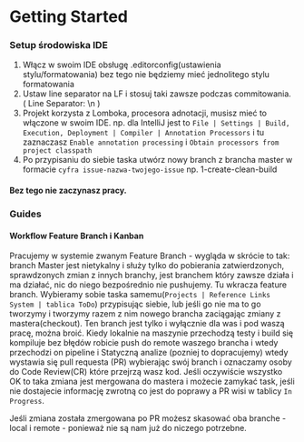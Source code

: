 # Getting Started

### Setup środowiska IDE

1. Włącz w swoim IDE obsługę .editorconfig(ustawienia stylu/formatowania) bez tego nie będziemy mieć jednolitego stylu formatowania
2. Ustaw line separator na LF i stosuj taki zawsze podczas commitowania. ( Line Separator: \n )
3. Projekt korzysta z Lomboka, procesora adnotacji, musisz mieć to włączone w swoim IDE. np. dla IntelliJ jest to `File | Settings | Build, Execution, Deployment | Compiler | Annotation Processors` i tu zaznaczasz `Enable annotation processing` i `Obtain processors from project classpath`
4. Po przypisaniu do siebie taska utwórz nowy branch z brancha master w formacie `cyfra issue-nazwa-twojego-issue`  np. 1-create-clean-build

#### Bez tego nie zaczynasz pracy.

### Guides

#### Workflow Feature Branch i Kanban
Pracujemy w systemie zwanym Feature Branch - wygląda w skrócie to tak: branch Master jest nietykalny i służy tylko do pobierania zatwierdzonych,
sprawdzonych zmian z innych branchy, jest branchem który zawsze działa i ma działać, nic do niego bezpośrednio nie pushujemy.
Tu wkracza feature branch. Wybieramy sobie taska samemu(`Projects | Reference Links System | tablica ToDo`) przypisując siebie,
lub jeśli go nie ma to go tworzymy i tworzymy razem z nim nowego brancha zaciągając zmiany z mastera(checkout).
Ten branch jest tylko i wyłącznie dla was i pod waszą pracę, można broić. Kiedy lokalnie na maszynie przechodzą testy
i build się kompiluje bez błędów robicie push do remote waszego brancha i wtedy przechodzi on pipeline i Statyczną analize
(pozniej to dopracujemy) wtedy wystawia się pull requesta (PR) wybierając swój branch i oznaczamy osoby do Code Review(CR) które przejrzą wasz kod.
Jeśli oczywiście wszystko OK to taka zmiana jest mergowana do mastera i możecie zamykać task, jeśli nie dostajecie informację zwrotną co jest do poprawy a PR
wisi w tablicy `In Progress`.

Jeśli zmiana została zmergowana po PR możesz skasować oba branche - local i remote - ponieważ nie są nam już do niczego potrzebne.
